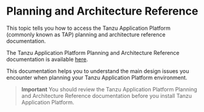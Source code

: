 # Planning and Architecture Reference

This topic tells you how to access the Tanzu Application Platform (commonly known as TAP)
planning and architecture reference documentation.

The Tanzu Application Platform Planning and Architecture Reference documentation is available
[here](https://docs.vmware.com/en/VMware-Tanzu-Application-Platform/1.7/tap-reference-architecture/GUID-reference-designs-index-tap.html).

This documentation helps you to understand the main design issues you encounter when
planning your Tanzu Application Platform environment.

>**Important** You should review the Tanzu Application Platform Planning and Architecture Reference
documentation before you install Tanzu Application Platform.